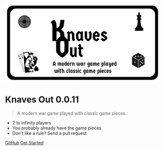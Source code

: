 <!-- _coverpage.md -->

![logo](_media/logo_small.png)

# Knaves Out 0.0.11

> A modern war game played with classic game pieces.

- 2 to infinity players
- You probably already have the game pieces
- Don't like a rule? Send a pull request

[GitHub](https://github.com/yurikoex/knaves-out/)
[Get Started](/introduction/)
